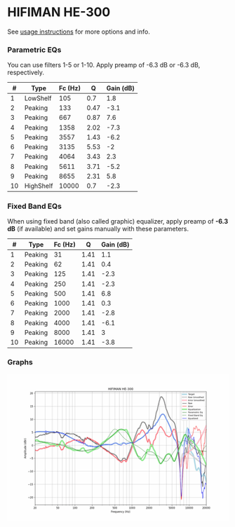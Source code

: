 # HIFIMAN HE-300
See [usage instructions](https://github.com/jaakkopasanen/AutoEq#usage) for more options and info.

### Parametric EQs
You can use filters 1-5 or 1-10. Apply preamp of -6.3 dB or -6.3 dB, respectively.

|   # | Type      |   Fc (Hz) |    Q |   Gain (dB) |
|-----|-----------|-----------|------|-------------|
|   1 | LowShelf  |       105 | 0.7  |         1.8 |
|   2 | Peaking   |       133 | 0.47 |        -3.1 |
|   3 | Peaking   |       667 | 0.87 |         7.6 |
|   4 | Peaking   |      1358 | 2.02 |        -7.3 |
|   5 | Peaking   |      3557 | 1.43 |        -6.2 |
|   6 | Peaking   |      3135 | 5.53 |        -2   |
|   7 | Peaking   |      4064 | 3.43 |         2.3 |
|   8 | Peaking   |      5611 | 3.71 |        -5.2 |
|   9 | Peaking   |      8655 | 2.31 |         5.8 |
|  10 | HighShelf |     10000 | 0.7  |        -2.3 |

### Fixed Band EQs
When using fixed band (also called graphic) equalizer, apply preamp of **-6.3 dB** (if available) and set gains manually with these parameters.

|   # | Type    |   Fc (Hz) |    Q |   Gain (dB) |
|-----|---------|-----------|------|-------------|
|   1 | Peaking |        31 | 1.41 |         1.1 |
|   2 | Peaking |        62 | 1.41 |         0.4 |
|   3 | Peaking |       125 | 1.41 |        -2.3 |
|   4 | Peaking |       250 | 1.41 |        -2.3 |
|   5 | Peaking |       500 | 1.41 |         6.8 |
|   6 | Peaking |      1000 | 1.41 |         0.3 |
|   7 | Peaking |      2000 | 1.41 |        -2.8 |
|   8 | Peaking |      4000 | 1.41 |        -6.1 |
|   9 | Peaking |      8000 | 1.41 |         3   |
|  10 | Peaking |     16000 | 1.41 |        -3.8 |

### Graphs
![](./HIFIMAN%20HE-300.png)
